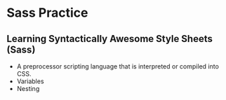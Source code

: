# Sass Practice

## Learning Syntactically Awesome Style Sheets (Sass)

- A preprocessor scripting language that is interpreted or compiled into CSS.
- Variables
- Nesting
